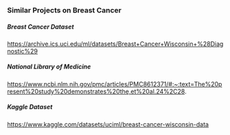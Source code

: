 ### Similar Projects on Breast Cancer
##### Breast Cancer Dataset
https://archive.ics.uci.edu/ml/datasets/Breast+Cancer+Wisconsin+%28Diagnostic%29
##### National Library of Medicine
https://www.ncbi.nlm.nih.gov/pmc/articles/PMC8612371/#:~:text=The%20present%20study%20demonstrates%20the,et%20al.24%2C28.
##### Kaggle Dataset
https://www.kaggle.com/datasets/uciml/breast-cancer-wisconsin-data

